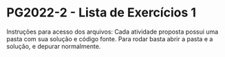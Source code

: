 # PG2022-2 - Lista de Exercícios 1

Instruções para acesso dos arquivos:
Cada atividade proposta possui uma pasta com sua solução e código fonte. Para rodar basta abrir a pasta e a solução, e depurar normalmente.
